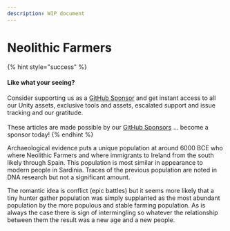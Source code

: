 ```yaml
---
description: WIP document
---
```


# Neolithic Farmers

{% hint style="success" %}
#### Like what your seeing?

Consider supporting us as a [GitHub Sponsor](../../../../../company/become-a-sponsor.md) and get instant access to all our Unity assets, exclusive tools and assets, escalated support and issue tracking and our gratitude.\
\
These articles are made possible by our [GitHub Sponsors](https://github.com/sponsors/heathen-engineering) ... become a sponsor today!
{% endhint %}

Archaeological evidence puts a unique population at around 6000 BCE who where Neolithic Farmers and where immigrants to Ireland from the south likely through Spain. This population is most similar in appearance to modern people in Sardinia. Traces of the previous population are noted in DNA research but not a significant amount.

The romantic idea is conflict (epic battles) but it seems more likely that a tiny hunter gather population was simply supplanted as the most abundant population by the more populous and stable farming population. As is always the case there is sign of intermingling so whatever the relationship between them the result was a new age and a new people.
